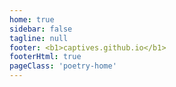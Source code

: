 ```yaml
---
home: true
sidebar: false
tagline: null
footer: <b1>captives.github.io</b1>
footerHtml: true
pageClass: 'poetry-home'
---
```


<!-- 注释： 使用样式 -->
<style lang="scss">
    .poetry-home {
        /* 文字竖排 */
        writing-mode: vertical-rl;
        header {
            margin-top: 20%;
            h1 {
                font-family: "华文行楷";
                font-size: 6rem;
            }
        }
    } 
</style>

<!-- 注释： 使用Vue全局组件 -->
<Poetry></Poetry>
